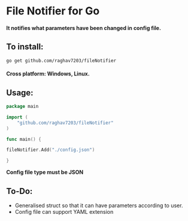 # File Notifier for Go
#### It notifies what parameters have been changed in config file.

## To install:
```console
go get github.com/raghav7203/fileNotifier
```
<h4>Cross platform: Windows, Linux.</h4>

## Usage:

```go
package main

import (
	"github.com/raghav7203/fileNotifier"
)

func main() {

fileNotifier.Add("./config.json")

}
```

**Config file type must be JSON**

## To-Do:
- Generalised struct so that it can have parameters according to user.
- Config file can support YAML extension 
